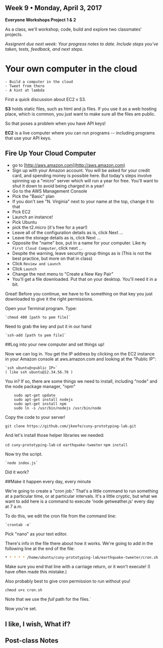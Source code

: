 ## Week 9 • Monday, April 3, 2017

**Everyone Workshops Project 1 & 2**

As a class, we'll workshop, code, build and explore two classmates' projects.

_Assignent due next week: Your progress notes to date. Include steps you've taken, tests, feedback, and next steps._


# Your own computer in the cloud

    - Build a computer in the cloud
    - Tweet from there
    - A hint at lambda

First a quick discussion about EC2 v S3.

**S3** holds static files, such as html and js files. If you use it as a web hosting place, which is common, you just want to make sure all the files are public.

So that poses a problem when you have API keys!

**EC2** is a live computer where you can run programs -- including programs that use your API keys. 

## Fire Up Your Cloud Computer

- go to [http://aws.amazon.com](http://aws.amazon.com)
- Sign up with your Amazon account. You will be asked for your credit card, and spending money is possible here. But today's steps involve spinning up a "micro" server which will run a year for free. You'll want to shut it down to avoid being charged in a year!
- Go to the AWS Management Console
- Pick the "Basic" plan
- If you don't see "N. Virginia" next to your name at the top, change it to that
- Pick EC2
- Launch an instance!
- Pick Ubuntu
- pick the t2.micro (it's free for a year!)
- Leave all of the configuration details as is, click Next ...
- Leave the storage details as is, click Next ...
- Opposite the "name" box, put in a name for your computer. Like `My First Cloud Computer`, click next ...
- Despite the warning, leave security group things as is (This is not the best practice, but more on that in class)
- Click `Review and Launch`
- Click `Launch`
- Change the next menu to "Create a New Key Pair"
- You'll get a file downloaded. Put that on your desktop. You'll need it in a bit.

Great! Before you continue, we have to fix something on that key you just downloaded to give it the right permissions.

Open your Terminal program. Type:

    `chmod 400 [path to pem file]`

Need to grab the key and put it in our hand

    `ssh-add [path to pem file]`
    
##Log into your new computer and set things up!

Now we can log in. You get the IP address by clicking on the EC2 instance in your Amazon console at aws.amazon.com and looking at the "Public IP":

    `ssh ubuntu@<public IP>`
	( like ssh ubuntu@12.34.56.78 )
        
You in? If so, there are some things we need to install, including "node" and the node package manager, "npm"

```
    sudo apt-get update
    sudo apt-get install nodejs
    sudo apt-get install npm
    sudo ln -s /usr/bin/nodejs /usr/bin/node
```

Copy the code to your server!

`git clone https://github.com/jkeefe/cuny-prototyping-lab.git`

And let's install those helper libraries we needed:

`cd cuny-prototyping-lab`
`cd earthquake-tweeter`
`npm install`

Now try the script.

    `node index.js`

Did it work?
    			


##Make it happen every day, every minute

We're going to create a "cron job." That's a little command to run something at a particular time, or at particular intervals. It's a little cryptic, but what we want to add here is a command to execute 'node getweather.js' every day at 7 a.m.

To do this, we edit the cron file from the command line:

    `crontab -e`

Pick "nano" as your text editor.

There's info in the file there about how it works. We're going to add in the following line at the end of the file:

```bash
* * * * * /home/ubuntu/cuny-prototyping-lab/earthquake-tweeter/cron.sh >> /home/ubuntu/cuny-prototyping-lab/earthquake-tweeter/cron.log
```
Make sure you end that line with a carriage return, or it won't execute! (I have often made this mistake.)

Also probably best to give cron permission to run without you!

`chmod u+x cron.sh`

Note that we use the _full_ path for the files.`

Now you're set.

  
## I like, I wish, What if?

## Post-class Notes
